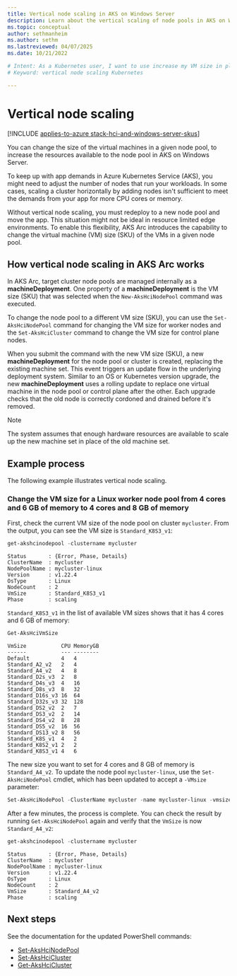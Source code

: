 ```yaml
---
title: Vertical node scaling in AKS on Windows Server
description: Learn about the vertical scaling of node pools in AKS on Windows Server.
ms.topic: conceptual
author: sethmanheim
ms.author: sethm 
ms.lastreviewed: 04/07/2025
ms.date: 10/21/2022

# Intent: As a Kubernetes user, I want to use increase my VM size in place to grow my nodes to keep up with application demand.
# Keyword: vertical node scaling Kubernetes

---
```

# Vertical node scaling

[!INCLUDE [applies-to-azure stack-hci-and-windows-server-skus](includes/aks-hci-applies-to-skus/aks-hybrid-applies-to-azure-stack-hci-windows-server-sku.md)]

You can change the size of the virtual machines in a given node pool, to increase the resources available to the node pool in AKS on Windows Server.

To keep up with app demands in Azure Kubernetes Service (AKS), you might need to adjust the number of nodes that run your workloads. In some cases, scaling a cluster horizontally by adding nodes isn't sufficient to meet the demands from your app for more CPU cores or memory.

Without vertical node scaling, you must redeploy to a new node pool and move the app. This situation might not be ideal in resource limited edge environments. To enable this flexibility, AKS Arc introduces the capability to change the virtual machine (VM) size (SKU) of the VMs in a given node pool.

## How vertical node scaling in AKS Arc works

In AKS Arc, target cluster node pools are managed internally as a **machineDeployment**. One property of a **machineDeployment** is the VM size (SKU) that was selected when the `New-AksHciNodePool` command was executed.

To change the node pool to a different VM size (SKU), you can use the `Set-AksHciNodePool` command for changing the VM size for worker nodes and the `Set-AksHciCluster` command to change the VM size for control plane nodes.

When you submit the command with the new VM size (SKU), a new **machineDeployment** for the node pool or cluster is created, replacing the existing machine set. This event triggers an update flow in the underlying deployment system. Similar to an OS or Kubernetes version upgrade, the new **machineDeployment** uses a rolling update to replace one virtual machine in the node pool or control plane after the other. Each upgrade checks that the old node is correctly cordoned and drained before it's removed.

> [!NOTE]
> The system assumes that enough hardware resources are available to scale up the new machine set in place of the old machine set.

## Example process

The following example illustrates vertical node scaling.

### Change the VM size for a Linux worker node pool from 4 cores and 6 GB of memory to 4 cores and 8 GB of memory

First, check the current VM size of the node pool on cluster `mycluster`. From the output, you can see the VM size is `Standard_K8S3_v1`:

``` powershell
get-akshcinodepool -clustername mycluster
```

```output
Status       : {Error, Phase, Details}
ClusterName  : mycluster
NodePoolName : mycluster-linux
Version      : v1.22.4
OsType       : Linux
NodeCount    : 2
VmSize       : Standard_K8S3_v1
Phase        : scaling
```

`Standard_K8S3_v1` in the list of available VM sizes shows that it has 4 cores and 6 GB of memory:

``` powershell
Get-AksHciVmSize
```

```output
VmSize           CPU MemoryGB
------           --- --------
Default          4   4
Standard_A2_v2   2   4
Standard_A4_v2   4   8
Standard_D2s_v3  2   8
Standard_D4s_v3  4   16
Standard_D8s_v3  8   32
Standard_D16s_v3 16  64
Standard_D32s_v3 32  128
Standard_DS2_v2  2   7
Standard_DS3_v2  2   14
Standard_DS4_v2  8   28
Standard_DS5_v2  16  56
Standard_DS13_v2 8   56
Standard_K8S_v1  4   2
Standard_K8S2_v1 2   2
Standard_K8S3_v1 4   6
```

The new size you want to set for 4 cores and 8 GB of memory is `Standard_A4_v2`. To update the node pool `mycluster-linux`, use the `Set-AksHciNodePool` cmdlet, which has been updated to accept a `-VMsize` parameter:

``` powershell
Set-AksHciNodePool -ClusterName mycluster -name mycluster-linux -vmsize Standard_A4_v2
```

After a few minutes, the process is complete. You can check the result by running `Get-AksHciNodePool` again and verify that the `VmSize` is now `Standard_A4_v2`:

``` powershell
get-akshcinodepool -clustername mycluster
```

```output
Status       : {Error, Phase, Details}
ClusterName  : mycluster
NodePoolName : mycluster-linux
Version      : v1.22.4
OsType       : Linux
NodeCount    : 2
VmSize       : Standard_A4_v2
Phase        : scaling
```

## Next steps

See the documentation for the updated PowerShell commands:

- [Set-AksHciNodePool](reference/ps/set-akshcinodepool.md)
- [Set-AksHciCluster](reference/ps/set-akshcicluster.md)
- [Get-AksHciCluster](reference/ps/get-akshcicluster.md)
